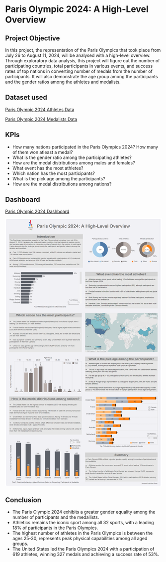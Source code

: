 # Paris Olympic 2024: A High-Level Overview

## Project Objective
In this project, the representation of the Paris Olympics that took place from July 26 to August 11, 2024, will be analysed with a high-level overview. Through exploratory data analysis, this project will figure out the number of participating countries, total participants in various events, and success rates of top nations in converting number of medals from the number of participants. It will also demonstrate the age group among the participants and the gender ratios among the athletes and medalists.

## Dataset used
<a href="https://github.com/KKGHOSE2021/Tableau-Projects/blob/main/athletes.csv" >Paris Olympic 2024 Athletes Data</a>

<a href="https://github.com/KKGHOSE2021/Tableau-Projects/blob/main/madellists.csv" >Paris Olympic 2024 Medalists Data</a>

## KPIs
- How many nations participated in the Paris Olympics 2024? How many of them won atleast a medal?
- What is the gender ratio among the participating athletes?
- How are the medal distributions among males and females?
- What event has the most athletes?
- Which nation has the most participants?
- What is the pick age among the participants?
- How are the medal distributions among nations?

## Dashboard

<a href="https://public.tableau.com/app/profile/krishna.ghose7292/viz/ParisOlympic2024Dashboard/ParisOlympic2024" > Paris Olympic 2024 Dashboard </a>

![image alt](Paris_Olympic_2024.png)

## Conclusion
- The Paris Olympic 2024 exhibits a greater gender equality among the number of participants and the medallists.
- Athletics remains the iconic sport among all 32 sports, with a leading 18% of participants in the Paris Olympics.
- The highest number of athletes in the Paris Olympics is between the ages 25-30, represents peak physical capabilities among all aged groups.
- The United States led the Paris Olympics 2024 with a participation of 619 athletes, winning 327 medals and achieving a success rate of 53%.


